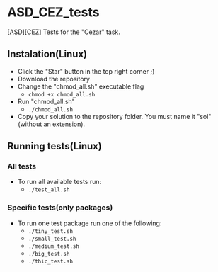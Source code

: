 # ASD_CEZ_tests
[ASD][CEZ] Tests for the "Cezar" task.


## Instalation(Linux)

* Click the "Star" button in the top right corner ;) 
* Download the repository
* Change the "chmod_all.sh" executable flag
  * <code>chmod +x chmod_all.sh</code>
* Run "chmod_all.sh"
  * <code>./chmod_all.sh</code>
* Copy your solution to the repository folder. You must name it "sol"(without an extension).

## Running tests(Linux)

### All tests
  
  * To run all available tests run:
    * <code>./test_all.sh</code>
   
### Specific tests(only packages)

  * To run one test package run one of the following:
    * <code>./tiny_test.sh</code>
    * <code>./small_test.sh</code>
    * <code>./medium_test.sh</code>
    * <code>./big_test.sh</code>
    * <code>./thic_test.sh</code>

